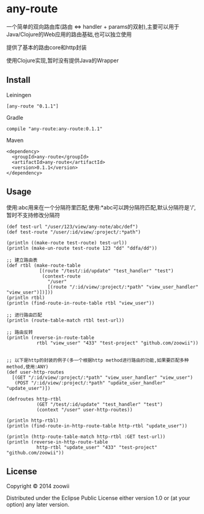 # any-route

一个简单的双向路由库(路由 <=> handler + params的双射),主要可以用于Java/Clojure的Web应用的路由基础,也可以独立使用

提供了基本的路由core和http封装

使用Clojure实现,暂时没有提供Java的Wrapper

## Install

Leiningen

    [any-route "0.1.1"]

Gradle

    compile "any-route:any-route:0.1.1"

Maven

    <dependency>
      <groupId>any-route</groupId>
      <artifactId>any-route</artifactId>
      <version>0.1.1</version>
    </dependency>


## Usage

使用:abc用来在一个分隔符里匹配,使用:*abc可以跨分隔符匹配,默认分隔符是'/',暂时不支持修改分隔符

    (def test-url "/user/123/view/any-note/abc/def")
    (def test-route "/user/:id/view/:project/:*path")

    (println ((make-route test-route) test-url))
    (println (make-un-route test-route 123 "dd" "ddfa/dd"))

    ;; 建立路由表
    (def rtbl (make-route-table
                [(route "/test/:id/update" "test_handler" "test")
                 (context-route
                   "/user"
                   [(route "/:id/view/:project/:*path" "view_user_handler" "view_user")])]))
    (println rtbl)
    (println (find-route-in-route-table rtbl "view_user"))

    ;; 进行路由匹配
    (println (route-table-match rtbl test-url))

    ;; 路由反转
    (println (reverse-in-route-table
               rtbl "view_user" "433" "test-project" "github.com/zoowii"))


    ;; 以下是http的封装的例子(多一个根据http method进行路由的功能,如果要匹配多种method,使用:ANY)
    (def user-http-routes
      [(GET "/:id/view/:project/:*path" "view_user_handler" "view_user")
       (POST "/:id/view/:project/:*path" "update_user_handler" "update_user")])

    (defroutes http-rtbl
               (GET "/test/:id/update" "test_handler" "test")
               (context "/user" user-http-routes))

    (println http-rtbl)
    (println (find-route-in-http-route-table http-rtbl "update_user"))

    (println (http-route-table-match http-rtbl :GET test-url))
    (println (reverse-in-http-route-table
               http-rtbl "update_user" "433" "test-project" "github.com/zoowii"))

## License

Copyright © 2014 zoowii

Distributed under the Eclipse Public License either version 1.0 or (at
your option) any later version.
